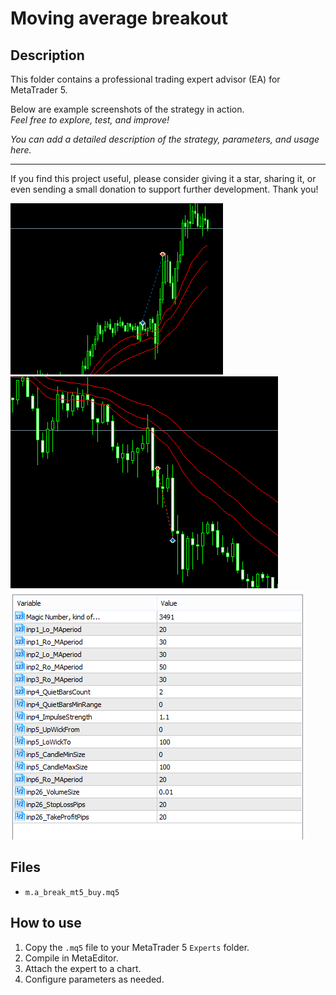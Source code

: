 # Moving average breakout

## Description
This folder contains a professional trading expert advisor (EA) for MetaTrader 5.

Below are example screenshots of the strategy in action.  
*Feel free to explore, test, and improve!*

*You can add a detailed description of the strategy, parameters, and usage here.*

---

If you find this project useful, please consider giving it a star, sharing it, or even sending a small donation to support further development. Thank you!

![Screenshot](Screenshot_107.png)
![Screenshot](Screenshot_108.png)
![Screenshot](Screenshot_112.png)

## Files
- `m.a_break_mt5_buy.mq5`

## How to use
1. Copy the `.mq5` file to your MetaTrader 5 `Experts` folder.
2. Compile in MetaEditor.
3. Attach the expert to a chart.
4. Configure parameters as needed.
